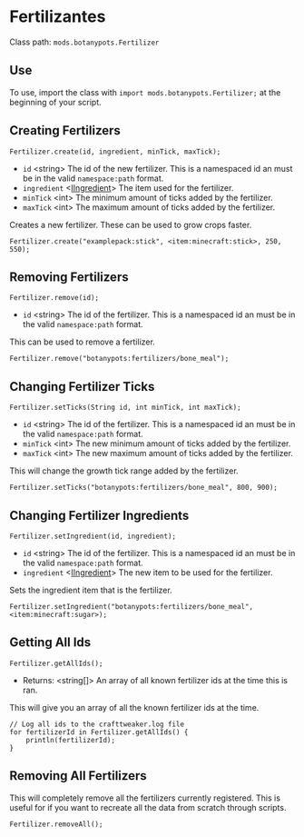 # Fertilizantes

Class path: `mods.botanypots.Fertilizer`

## Use

To use, import the class with `import mods.botanypots.Fertilizer;` at the beginning of your script.

## Creating Fertilizers

`Fertilizer.create(id, ingredient, minTick, maxTick);`

- `id` &lt;string> The id of the new fertilizer. This is a namespaced id an must be in the valid `namespace:path` format.
- `ingredient` <[IIngredient](/vanilla/api/items/IIngredient)> The item used for the fertilizer.
- `minTick` &lt;int> The minimum amount of ticks added by the fertilizer.
- `maxTick` &lt;int> The maximum amount of ticks added by the fertilizer.

Creates a new fertilizer. These can be used to grow crops faster.

```zenscript
Fertilizer.create("examplepack:stick", <item:minecraft:stick>, 250, 550);
```

## Removing Fertilizers

`Fertilizer.remove(id);`

- `id` &lt;string> The id of the fertilizer. This is a namespaced id an must be in the valid `namespace:path` format.

This can be used to remove a fertilizer.

```zenscript
Fertilizer.remove("botanypots:fertilizers/bone_meal");
```

## Changing Fertilizer Ticks

`Fertilizer.setTicks(String id, int minTick, int maxTick);`

- `id` &lt;string> The id of the fertilizer. This is a namespaced id an must be in the valid `namespace:path` format.
- `minTick` &lt;int> The new minimum amount of ticks added by the fertilizer.
- `maxTick` &lt;int> The new maximum amount of ticks added by the fertilizer.

This will change the growth tick range added by the fertilizer.

```zenscript
Fertilizer.setTicks("botanypots:fertilizers/bone_meal", 800, 900);
```

## Changing Fertilizer Ingredients

`Fertilizer.setIngredient(id, ingredient);`

- `id` &lt;string> The id of the fertilizer. This is a namespaced id an must be in the valid `namespace:path` format.
- `ingredient` <[IIngredient](/vanilla/api/items/IIngredient)> The new item to be used for the fertilizer.

Sets the ingredient item that is the fertilizer.

```zenscript
Fertilizer.setIngredient("botanypots:fertilizers/bone_meal", <item:minecraft:sugar>);
```

## Getting All Ids

`Fertilizer.getAllIds();`

- Returns: &lt;string[]> An array of all known fertilizer ids at the time this is ran.

This will give you an array of all the known fertilizer ids at the time.

```zenscript
// Log all ids to the crafttweaker.log file
for fertilizerId in Fertilizer.getAllIds() {
    println(fertilizerId);
}
```

## Removing All Fertilizers

This will completely remove all the fertilizers currently registered. This is useful for if you want to recreate all the data from scratch through scripts.

```zenscript
Fertilizer.removeAll();
```